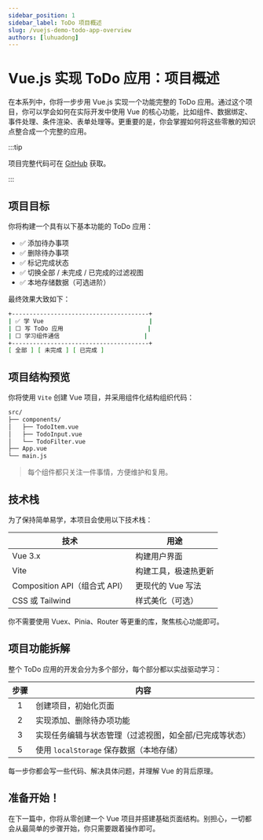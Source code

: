 ```yaml
---
sidebar_position: 1
sidebar_label: ToDo 项目概述
slug: /vuejs-demo-todo-app-overview
authors: [luhuadong]
---
```


# Vue.js 实现 ToDo 应用：项目概述

在本系列中，你将一步步用 Vue.js 实现一个功能完整的 ToDo 应用。通过这个项目，你可以学会如何在实际开发中使用 Vue 的核心功能，比如组件、数据绑定、事件处理、条件渲染、表单处理等。更重要的是，你会掌握如何将这些零散的知识点整合成一个完整的应用。

:::tip

项目完整代码可在 [GitHub](https://github.com/getiot/vue-courses/tree/main/vue-todo-demo) 获取。

:::



## 项目目标

你将构建一个具有以下基本功能的 ToDo 应用：

- ✅ 添加待办事项
- ✅ 删除待办事项
- ✅ 标记完成状态
- ✅ 切换全部 / 未完成 / 已完成的过滤视图
- ✅ 本地存储数据（可选进阶）

最终效果大致如下：

```bash
+---------------------------------------+
| ✅ 学 Vue                              |
| ⬜ 写 ToDo 应用                        |
| ⬜ 学习组件通信                        |
+---------------------------------------+
[ 全部 ] [ 未完成 ] [ 已完成 ]
```



## 项目结构预览

你将使用 `Vite` 创建 Vue 项目，并采用组件化结构组织代码：

```bash
src/
├── components/
│   ├── TodoItem.vue
│   ├── TodoInput.vue
│   └── TodoFilter.vue
├── App.vue
└── main.js
```

> 每个组件都只关注一件事情，方便维护和复用。



## 技术栈

为了保持简单易学，本项目会使用以下技术栈：

| 技术                          | 用途                 |
| ----------------------------- | -------------------- |
| Vue 3.x                       | 构建用户界面         |
| Vite                          | 构建工具，极速热更新 |
| Composition API（组合式 API） | 更现代的 Vue 写法    |
| CSS 或 Tailwind               | 样式美化（可选）     |

你不需要使用 Vuex、Pinia、Router 等更重的库，聚焦核心功能即可。



## 项目功能拆解

整个 ToDo 应用的开发会分为多个部分，每个部分都以实战驱动学习：

| 步骤 | 内容                                                    |
| :--: | ------------------------------------------------------- |
|  1   | 创建项目，初始化页面                                    |
|  2   | 实现添加、删除待办项功能                                |
|  3   | 实现任务编辑与状态管理（过滤视图，如全部/已完成等状态） |
|  5   | 使用 `localStorage` 保存数据（本地存储）                |

每一步你都会写一些代码、解决具体问题，并理解 Vue 的背后原理。



## 准备开始！

在下一篇中，你将从零创建一个 Vue 项目并搭建基础页面结构。别担心，一切都会从最简单的步骤开始，你只需要跟着操作即可。

